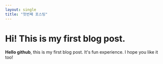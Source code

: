 ```yaml
---
layout: single
title: "첫번째 포스팅"
---
```


# Hi! This is my first blog post.
**Hello github**, this is my first blog post.
It's fun experience.
I hope you like it too!

